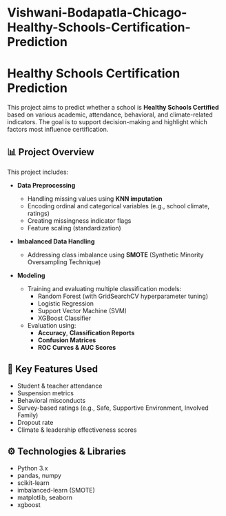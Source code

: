 # Vishwani-Bodapatla-Chicago-Healthy-Schools-Certification-Prediction


# Healthy Schools Certification Prediction

This project aims to predict whether a school is **Healthy Schools Certified** based on various academic, attendance, behavioral, and climate-related indicators. The goal is to support decision-making and highlight which factors most influence certification.

## 📊 Project Overview

This project includes:
- **Data Preprocessing**
  - Handling missing values using **KNN imputation**
  - Encoding ordinal and categorical variables (e.g., school climate, ratings)
  - Creating missingness indicator flags
  - Feature scaling (standardization)

- **Imbalanced Data Handling**
  - Addressing class imbalance using **SMOTE** (Synthetic Minority Oversampling Technique)

- **Modeling**
  - Training and evaluating multiple classification models:
    - Random Forest (with GridSearchCV hyperparameter tuning)
    - Logistic Regression
    - Support Vector Machine (SVM)
    - XGBoost Classifier
  - Evaluation using:
    - **Accuracy**, **Classification Reports**
    - **Confusion Matrices**
    - **ROC Curves & AUC Scores**

## 🧠 Key Features Used

- Student & teacher attendance
- Suspension metrics
- Behavioral misconducts
- Survey-based ratings (e.g., Safe, Supportive Environment, Involved Family)
- Dropout rate
- Climate & leadership effectiveness scores

## ⚙️ Technologies & Libraries

- Python 3.x
- pandas, numpy
- scikit-learn
- imbalanced-learn (SMOTE)
- matplotlib, seaborn
- xgboost



